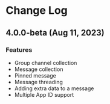 # Change Log

## 4.0.0-beta (Aug 11, 2023)

### Features
 - Group channel collection
 - Message collection
 - Pinned message
 - Message threading
 - Adding extra data to a message
 - Multiple App ID support

